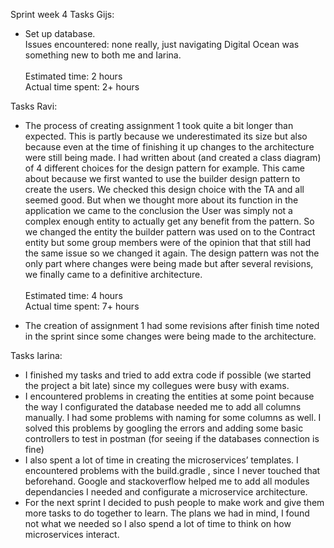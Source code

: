 Sprint week 4
Tasks Gijs: <br />
- Set up database. <br />
	Issues encountered: none really, just navigating Digital Ocean was something new to both me and Iarina.<br />
	<br />
	Estimated time: 2 hours <br />
	Actual time spent: 2+ hours

Tasks Ravi:<br />
-	The process of creating assignment 1 took quite a bit longer than expected. This is partly because we underestimated its size but also because even at the time of finishing it up changes to the architecture were still being made. I had written about (and created a class diagram) of 4 different choices for the design pattern for example. This came about because we first wanted to use the builder design pattern to create the users. We checked this design choice with the TA and all seemed good. But when we thought more about its function in the application we came to the conclusion the User was simply not a complex enough entity to actually get any benefit from the pattern. So we changed the entity the builder pattern was used on to the Contract entity but some group members were of the opinion that that still had the same issue so we changed it again. The design pattern was not the only part where changes were being made but after several revisions, we finally came to a definitive architecture.<br />
	<br />
	Estimated time: 4 hours <br />
	Actual time spent: 7+ hours

-	The creation of assignment 1 had some revisions after finish time noted in the sprint since some changes were being made to the architecture.


Tasks Iarina:<br />
- I finished my tasks and tried to add extra code if possible (we started the project a bit late) since my collegues were busy with exams.
- I encountered problems in creating the entities at some point because the way I configurated the database needed me to add all columns manually. I had some problems with naming for some columns as well. I solved this problems by googling the errors and  adding some basic controllers to test in postman (for seeing if the databases connection is fine)
- I also spent a lot of time in creating the microservices’ templates. I encountered problems with the build.gradle , since I never touched that beforehand. Google and stackoverflow helped me to add all modules dependancies I needed and configurate a microservice architecture.
- For the next sprint I decided to push people to make work and give them more tasks to do together to learn.  The plans we had in mind, I found not what we needed so I also spend a lot of time to think on how microservices interact.
